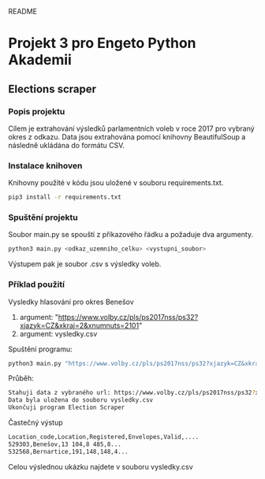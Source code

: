 README

# Projekt 3 pro Engeto Python Akademii

## Elections scraper

### Popis projektu

Cílem je extrahování výsledků parlamentních voleb v roce 2017 pro vybraný okres z odkazu. Data jsou extrahována pomocí knihovny BeautifulSoup a následně ukládána do formátu CSV.

### Instalace knihoven

Knihovny použité v kódu jsou uložené v souboru requirements.txt.

```sh
pip3 install -r requirements.txt
```

### Spuštění projektu

Soubor main.py se spouští z příkazového řádku a požaduje dva argumenty.

```sh
python3 main.py <odkaz_uzemniho_celku> <vystupni_soubor>
```
Výstupem pak je soubor .csv s výsledky voleb.

### Příklad použití

Vysledky hlasování pro okres Benešov

1. argument: "https://www.volby.cz/pls/ps2017nss/ps32?xjazyk=CZ&xkraj=2&xnumnuts=2101"
2. argument: vysledky.csv

Spuštění programu:

```sh
python3 main.py "https://www.volby.cz/pls/ps2017nss/ps32?xjazyk=CZ&xkraj=2&xnumnuts=2101" vysledky.csv
```

Průběh:

```sh
Stahuji data z vybraného url: https://www.volby.cz/pls/ps2017nss/ps32?xjazyk=CZ&xkraj=2&xnumnuts=2101
Data byla uložena do souboru vysledky.csv
Ukončuji program Election Scraper
```

Častečný výstup

```sh
Location_code,Location,Registered,Envelopes,Valid,....
529303,Benešov,13 104,8 485,8...
532568,Bernartice,191,148,148,4...
```

Celou výslednou ukázku najdete v souboru vysledky.csv
